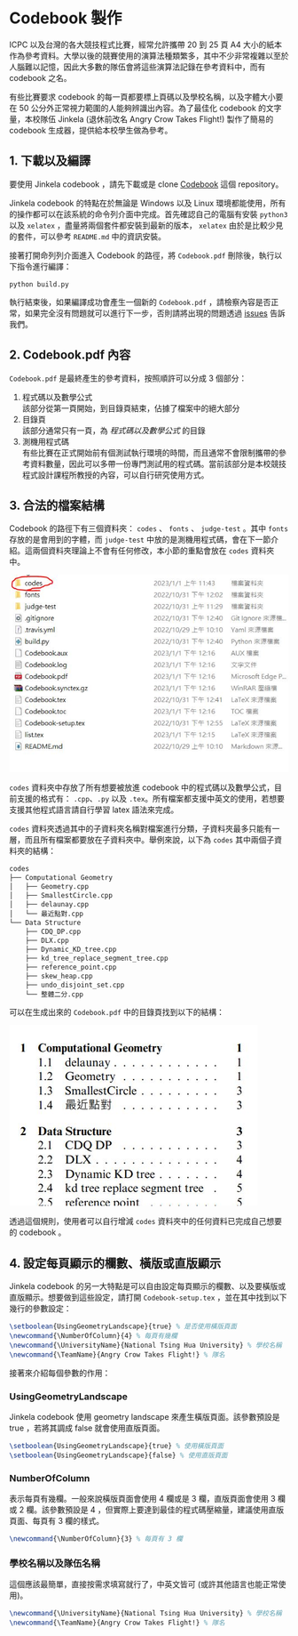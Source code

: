 # Codebook 製作

ICPC 以及台灣的各大競技程式比賽，經常允許攜帶 20 到 25 頁 A4 大小的紙本作為參考資料。大學以後的競賽使用的演算法種類繁多，其中不少非常複雜以至於人腦難以記憶，因此大多數的隊伍會將這些演算法記錄在參考資料中，而有 codebook 之名。

有些比賽要求 codebook 的每一頁都要標上頁碼以及學校名稱，以及字體大小要在 50 公分外正常視力範圍的人能夠辨識出內容。為了最佳化 codebook 的文字量，本校隊伍 Jinkela (退休前改名 Angry Crow Takes Flight!) 製作了簡易的 codebook 生成器，提供給本校學生做為參考。

## 1. 下載以及編譯

要使用 Jinkela codebook ，請先下載或是 clone [Codebook](https://github.com/Jinkela-Xiao-Zuan-Feng-Mountaineer/Codebook) 這個 repository。

Jinkela codebook 的特點在於無論是 Windows 以及 Linux 環境都能使用，所有的操作都可以在該系統的命令列介面中完成。首先確認自己的電腦有安裝 `python3` 以及 `xelatex` ，盡量將兩個套件都安裝到最新的版本， `xelatex` 由於是比較少見的套件，可以參考 `README.md` 中的資訊安裝。

接著打開命列列介面進入 Codebook 的路徑，將 `Codebook.pdf` 刪除後，執行以下指令進行編譯：

```shell
python build.py
```

執行結束後，如果編譯成功會產生一個新的 `Codebook.pdf` ，請檢察內容是否正常，如果完全沒有問題就可以進行下一步，否則請將出現的問題透過 [issues](https://github.com/Jinkela-Xiao-Zuan-Feng-Mountaineer/Codebook/issues) 告訴我們。

## 2. Codebook.pdf 內容

`Codebook.pdf` 是最終產生的參考資料，按照順許可以分成 3 個部分：

1. 程式碼以及數學公式<br>
該部分從第一頁開始，到目錄頁結束，佔據了檔案中的絕大部分
2. 目錄頁<br>
該部分通常只有一頁，為 *程式碼以及數學公式* 的目錄
3. 測機用程式碼<br>
有些比賽在正式開始前有個測試執行環境的時間，而且通常不會限制攜帶的參考資料數量，因此可以多帶一份專門測試用的程式碼。當前該部分是本校競技程式設計課程所教授的內容，可以自行研究使用方式。

## 3. 合法的檔案結構

Codebook 的路徑下有三個資料夾： `codes` 、 `fonts` 、 `judge-test` 。其中 `fonts` 存放的是會用到的字體，而 `judge-test` 中放的是測機用程式碼，會在下一節介紹。這兩個資料夾理論上不會有任何修改，本小節的重點會放在 `codes` 資料夾中。

![](image/codebook/codes.jpg)

`codes` 資料夾中存放了所有想要被放進 codebook 中的程式碼以及數學公式，目前支援的格式有： `.cpp`、`.py` 以及 `.tex`。所有檔案都支援中英文的使用，若想要支援其他程式語言請自行學習 latex 語法來完成。

`codes` 資料夾透過其中的子資料夾名稱對檔案進行分類，子資料夾最多只能有一層，而且所有檔案都要放在子資料夾中。舉例來說，以下為 `codes` 其中兩個子資料夾的結構：

```
codes
├── Computational Geometry
│   ├── Geometry.cpp
│   ├── SmallestCircle.cpp
│   ├── delaunay.cpp
│   └── 最近點對.cpp
└── Data Structure
    ├── CDQ_DP.cpp
    ├── DLX.cpp
    ├── Dynamic_KD_tree.cpp
    ├── kd_tree_replace_segment_tree.cpp
    ├── reference_point.cpp
    ├── skew_heap.cpp
    ├── undo_disjoint_set.cpp
    └── 整體二分.cpp
```

可以在生成出來的 `Codebook.pdf` 中的目錄頁找到以下的結構：

![](image/codebook/tableofcontents.jpg)

透過這個規則，使用者可以自行增減 `codes` 資料夾中的任何資料已完成自己想要的 codebook 。

## 4. 設定每頁顯示的欄數、橫版或直版顯示

Jinkela codebook 的另一大特點是可以自由設定每頁顯示的欄數、以及要橫版或直版顯示。想要做到這些設定，請打開 `Codebook-setup.tex` ，並在其中找到以下幾行的參數設定：

```tex
\setboolean{UsingGeometryLandscape}{true} % 是否使用橫版頁面
\newcommand{\NumberOfColumn}{4} % 每頁有幾欄
\newcommand{\UniversityName}{National Tsing Hua University} % 學校名稱
\newcommand{\TeamName}{Angry Crow Takes Flight!} % 隊名
```

接著來介紹每個參數的作用：

### UsingGeometryLandscape

Jinkela codebook 使用 geometry landscape 來產生橫版頁面。該參數預設是 true ，若將其調成 false 就會使用直版頁面。

```tex
\setboolean{UsingGeometryLandscape}{true} % 使用橫版頁面
\setboolean{UsingGeometryLandscape}{false} % 使用直版頁面
```

### NumberOfColumn

表示每頁有幾欄。一般來說橫版頁面會使用 4 欄或是 3 欄，直版頁面會使用 3 欄或 2 欄。該參數預設是 4 ，但實際上要達到最佳的程式碼壓縮量，建議使用直版頁面、每頁有 3 欄的樣式。

```tex
\newcommand{\NumberOfColumn}{3} % 每頁有 3 欄
```

### 學校名稱以及隊伍名稱

這個應該最簡單，直接按需求填寫就行了，中英文皆可 (或許其他語言也能正常使用)。

```tex
\newcommand{\UniversityName}{National Tsing Hua University} % 學校名稱
\newcommand{\TeamName}{Angry Crow Takes Flight!} % 隊名
```
